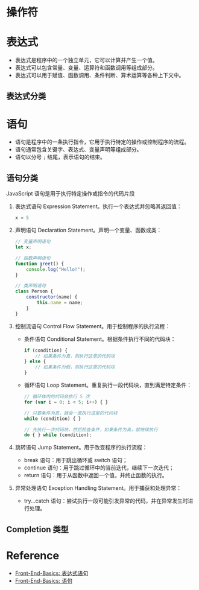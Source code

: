 # 操作符



# 表达式

- 表达式是程序中的一个独立单元，它可以计算并产生一个值。
- 表达式可以包含常量、变量、运算符和函数调用等组成部分。
- 表达式可以用于赋值、函数调用、条件判断、算术运算等各种上下文中。



## 表达式分类

















# 语句

- 语句是程序中的一条执行指令，它用于执行特定的操作或控制程序的流程。
- 语句通常包含关键字、表达式、变量声明等组成部分。
- 语句以分号 `;` 结尾，表示语句的结束。









## 语句分类

JavaScript 语句是用于执行特定操作或指令的代码片段

1. 表达式语句 Expression Statement。执行一个表达式并忽略其返回值：

   ```js
   x = 5
   ```

2. 声明语句 Declaration Statement。声明一个变量、函数或类：

   ```js
   // 变量声明语句
   let x;
   
   // 函数声明语句
   function greet() {
       console.log("Hello!");
   }
   
   // 类声明语句
   class Person {
       constructor(name) {
           this.name = name;
       }
   }
   ```

3. 控制流语句 Control Flow Statement。用于控制程序的执行流程：

   + 条件语句 Conditional Statement。根据条件执行不同的代码块：

     ```js
     if (condition) {
         // 如果条件为真，则执行这里的代码块
     } else {
         // 如果条件为假，则执行这里的代码块
     }
     ```

   + 循环语句 Loop Statement。重复执行一段代码块，直到满足特定条件：

     ```js
     // 循环体内的代码会执行 5 次
     for (var i = 0; i < 5; i++) { }
     
     // 只要条件为真，就会一直执行这里的代码块
     while (condition) { }
     
     // 先执行一次代码块，然后检查条件，如果条件为真，就继续执行
     do { } while (condition);
     ```

4. 跳转语句 Jump Statement。用于改变程序的执行流程：

   + break 语句：用于跳出循环或 switch 语句；
   + continue 语句：用于跳过循环中的当前迭代，继续下一次迭代；
   + return 语句：用于从函数中返回一个值，并终止函数的执行。

5. 异常处理语句 Exception Handling Statement。用于捕获和处理异常：

   + try...catch 语句：尝试执行一段可能引发异常的代码，并在异常发生时进行处理。




## Completion 类型





# Reference

+ [Front-End-Basics: 表达式语句](https://docs.chenfangxu.com/javascript/utility/syntax.html#%E8%A1%A8%E8%BE%BE%E5%BC%8F%E8%AF%AD%E5%8F%A5-2) 
+ [Front-End-Basics: 语句](https://docs.chenfangxu.com/javascript/utility/javascript-runing.html#%E8%AF%AD%E5%8F%A5) 
